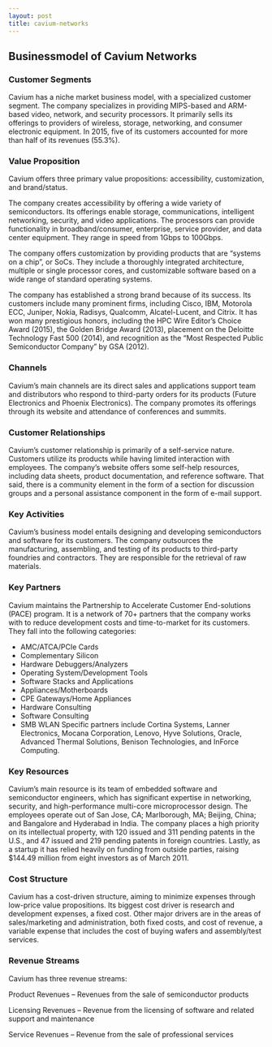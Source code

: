 ```yaml
---
layout: post
title: cavium-networks
---
```


Businessmodel of Cavium Networks
---------------------------------

### Customer Segments

Cavium has a niche market business model, with a specialized customer segment. The company specializes in providing MIPS-based and ARM-based video, network, and security processors. It primarily sells its offerings to providers of wireless, storage, networking, and consumer electronic equipment. In 2015, five of its customers accounted for more than half of its revenues (55.3%).

### Value Proposition

Cavium offers three primary value propositions: accessibility, customization, and brand/status.

The company creates accessibility by offering a wide variety of semiconductors. Its offerings enable storage, communications, intelligent networking, security, and video applications. The processors can provide functionality in broadband/consumer, enterprise, service provider, and data center equipment. They range in speed from 1Gbps to 100Gbps.

The company offers customization by providing products that are “systems on a chip”, or SoCs. They include a thoroughly integrated architecture, multiple or single processor cores, and customizable software based on a wide range of standard operating systems.

The company has established a strong brand because of its success. Its customers include many prominent firms, including Cisco, IBM, Motorola ECC, Juniper, Nokia, Radisys, Qualcomm, Alcatel-Lucent, and Citrix. It has won many prestigious honors, including the HPC Wire Editor’s Choice Award (2015), the Golden Bridge Award (2013), placement on the Deloitte Technology Fast 500 (2014), and recognition as the “Most Respected Public Semiconductor Company” by GSA (2012).

### Channels

Cavium’s main channels are its direct sales and applications support team and distributors who respond to third-party orders for its products (Future Electronics and Phoenix Electronics). The company promotes its offerings through its website and attendance of conferences and summits.

### Customer Relationships

Cavium’s customer relationship is primarily of a self-service nature. Customers utilize its products while having limited interaction with employees. The company’s website offers some self-help resources, including data sheets, product documentation, and reference software. That said, there is a community element in the form of a section for discussion groups and a personal assistance component in the form of e-mail support.

### Key Activities

Cavium’s business model entails designing and developing semiconductors and software for its customers. The company outsources the manufacturing, assembling, and testing of its products to third-party foundries and contractors. They are responsible for the retrieval of raw materials.

### Key Partners

Cavium maintains the Partnership to Accelerate Customer End-solutions (PACE) program. It is a network of 70+ partners that the company works with to reduce development costs and time-to-market for its customers. They fall into the following categories:

 * AMC/ATCA/PCIe Cards
* Complementary Silicon
* Hardware Debuggers/Analyzers
* Operating System/Development Tools
* Software Stacks and Applications
* Appliances/Motherboards
* CPE Gateways/Home Appliances
* Hardware Consulting
* Software Consulting
* SMB WLAN
 Specific partners include Cortina Systems, Lanner Electronics, Mocana Corporation, Lenovo, Hyve Solutions, Oracle, Advanced Thermal Solutions, Benison Technologies, and InForce Computing.

### Key Resources

Cavium’s main resource is its team of embedded software and semiconductor engineers, which has significant expertise in networking, security, and high-performance multi-core microprocessor design. The employees operate out of San Jose, CA; Marlborough, MA; Beijing, China; and Bangalore and Hyderabad in India. The company places a high priority on its intellectual property, with 120 issued and 311 pending patents in the U.S., and 47 issued and 219 pending patents in foreign countries. Lastly, as a startup it has relied heavily on funding from outside parties, raising $144.49 million from eight investors as of March 2011.

### Cost Structure

Cavium has a cost-driven structure, aiming to minimize expenses through low-price value propositions. Its biggest cost driver is research and development expenses, a fixed cost. Other major drivers are in the areas of sales/marketing and administration, both fixed costs, and cost of revenue, a variable expense that includes the cost of buying wafers and assembly/test services.

### Revenue Streams

Cavium has three revenue streams:

Product Revenues – Revenues from the sale of semiconductor products

Licensing Revenues – Revenue from the licensing of software and related support and maintenance

Service Revenues – Revenue from the sale of professional services
